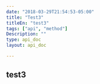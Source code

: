 ```yaml
---
date: "2018-03-29T21:54:53-05:00"
title: "Test3"
titleEn: "test3"
tags: ["api", "method"]
Description: ""
type: api_doc
layout: api_doc

---
```


## test3
